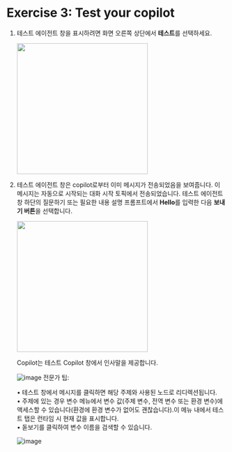 # Exercise 3: Test your copilot


1. 테스트 에이전트 창을 표시하려면 화면 오른쪽 상단에서 **테스트**를 선택하세요.

    <img src="https://github.com/user-attachments/assets/d2481e4d-d17e-4fd0-8004-3c13461e99a6" width=300>

2. 테스트 에이전트 창은 copilot로부터 이미 메시지가 전송되었음을 보여줍니다. 이 메시지는 자동으로 시작되는 대화 시작 토픽에서 전송되었습니다. 테스트 에이전트 창 하단의 질문하기 또는 필요한 내용 설명 프롬프트에서 **Hello**를 입력한 다음 **보내기 버튼**을 선택합니다.

    <img src="https://github.com/user-attachments/assets/f1840939-ef71-4d15-9785-bfe06c0f103f" width=300>


    Copilot는 테스트 Copilot 창에서 인사말을 제공합니다.


    ![image](https://github.com/user-attachments/assets/05d34dfa-f92b-4f5b-88d5-239af2112c55)
    전문가 팁:

    • 테스트 창에서 메시지를 클릭하면 해당 주제와 사용된 노드로 리디렉션됩니다.</br>
    • 주제에 있는 경우 변수 메뉴에서 변수 값(주제 변수, 전역 변수 또는 환경 변수)에 액세스할 수 있습니다(환경에 환경 변수가 없어도 괜찮습니다).이 메뉴 내에서 테스트 탭은 런타임 시 현재 값을 표시합니다.</br>
    • 돋보기를 클릭하여 변수 이름을 검색할 수 있습니다.


    ![image](https://github.com/user-attachments/assets/2882ed2e-7a93-44f0-88b7-2844e48b647e)





